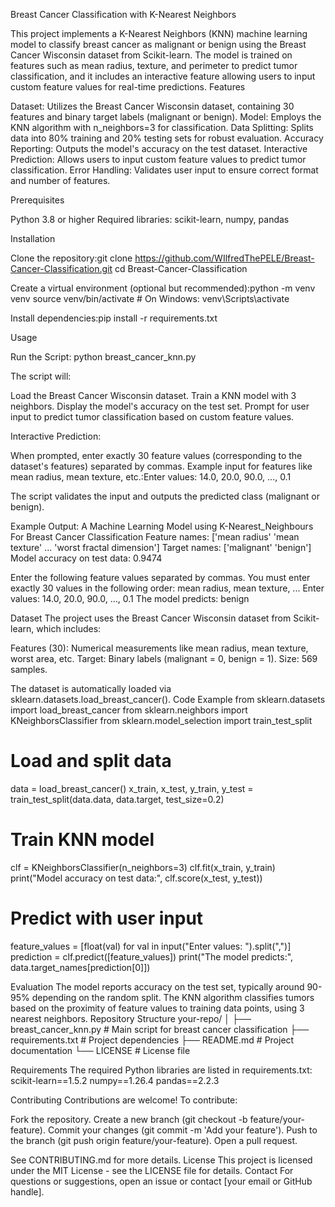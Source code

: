 Breast Cancer Classification with K-Nearest Neighbors

This project implements a K-Nearest Neighbors (KNN) machine learning model to classify breast cancer as malignant or benign using the Breast Cancer Wisconsin dataset from Scikit-learn. The model is trained on features such as mean radius, texture, and perimeter to predict tumor classification, and it includes an interactive feature allowing users to input custom feature values for real-time predictions.
Features

Dataset: Utilizes the Breast Cancer Wisconsin dataset, containing 30 features and binary target labels (malignant or benign).
Model: Employs the KNN algorithm with n_neighbors=3 for classification.
Data Splitting: Splits data into 80% training and 20% testing sets for robust evaluation.
Accuracy Reporting: Outputs the model's accuracy on the test dataset.
Interactive Prediction: Allows users to input custom feature values to predict tumor classification.
Error Handling: Validates user input to ensure correct format and number of features.

Prerequisites

Python 3.8 or higher
Required libraries: scikit-learn, numpy, pandas

Installation

Clone the repository:git clone https://github.com/WIlfredThePELE/Breast-Cancer-Classification.git
cd Breast-Cancer-Classification


Create a virtual environment (optional but recommended):python -m venv venv
source venv/bin/activate  # On Windows: venv\Scripts\activate


Install dependencies:pip install -r requirements.txt



Usage

Run the Script:
python breast_cancer_knn.py

The script will:

Load the Breast Cancer Wisconsin dataset.
Train a KNN model with 3 neighbors.
Display the model's accuracy on the test set.
Prompt for user input to predict tumor classification based on custom feature values.


Interactive Prediction:

When prompted, enter exactly 30 feature values (corresponding to the dataset's features) separated by commas.
Example input for features like mean radius, mean texture, etc.:Enter values: 14.0, 20.0, 90.0, ..., 0.1


The script validates the input and outputs the predicted class (malignant or benign).


Example Output:
A Machine Learning Model using K-Nearest_Neighbours For Breast Cancer Classification
Feature names:
['mean radius' 'mean texture' ... 'worst fractal dimension']
Target names:
['malignant' 'benign']
Model accuracy on test data: 0.9474

Enter the following feature values separated by commas.
You must enter exactly 30 values in the following order:
mean radius, mean texture, ...
Enter values: 14.0, 20.0, 90.0, ..., 0.1
The model predicts: benign



Dataset
The project uses the Breast Cancer Wisconsin dataset from Scikit-learn, which includes:

Features (30): Numerical measurements like mean radius, mean texture, worst area, etc.
Target: Binary labels (malignant = 0, benign = 1).
Size: 569 samples.

The dataset is automatically loaded via sklearn.datasets.load_breast_cancer().
Code Example
from sklearn.datasets import load_breast_cancer
from sklearn.neighbors import KNeighborsClassifier
from sklearn.model_selection import train_test_split

# Load and split data
data = load_breast_cancer()
x_train, x_test, y_train, y_test = train_test_split(data.data, data.target, test_size=0.2)

# Train KNN model
clf = KNeighborsClassifier(n_neighbors=3)
clf.fit(x_train, y_train)
print("Model accuracy on test data:", clf.score(x_test, y_test))

# Predict with user input
feature_values = [float(val) for val in input("Enter values: ").split(",")]
prediction = clf.predict([feature_values])
print("The model predicts:", data.target_names[prediction[0]])

Evaluation
The model reports accuracy on the test set, typically around 90-95% depending on the random split. The KNN algorithm classifies tumors based on the proximity of feature values to training data points, using 3 nearest neighbors.
Repository Structure
your-repo/
│
├── breast_cancer_knn.py       # Main script for breast cancer classification
├── requirements.txt           # Project dependencies
├── README.md                 # Project documentation
└── LICENSE                   # License file

Requirements
The required Python libraries are listed in requirements.txt:
scikit-learn==1.5.2
numpy==1.26.4
pandas==2.2.3

Contributing
Contributions are welcome! To contribute:

Fork the repository.
Create a new branch (git checkout -b feature/your-feature).
Commit your changes (git commit -m 'Add your feature').
Push to the branch (git push origin feature/your-feature).
Open a pull request.

See CONTRIBUTING.md for more details.
License
This project is licensed under the MIT License - see the LICENSE file for details.
Contact
For questions or suggestions, open an issue or contact [your email or GitHub handle].
